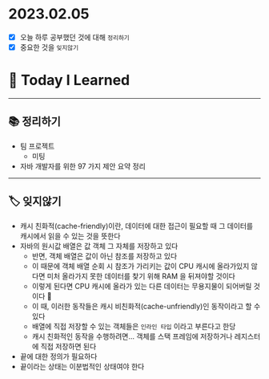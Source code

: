 # 2023.02.05

- [x] 오늘 하루 공부했던 것에 대해 `정리하기`
- [x] 중요한 것을 `잊지않기`

# 🚩 Today I Learned

---

## 📚 정리하기

- 팀 프로젝트
  - 미팅
- 자바 개발자를 위한 97 가지 제안 요약 정리

---

## 🏷 잊지않기

- 캐시 친화적(cache-friendly)이란, 데이터에 대한 접근이 필요할 때 그 데이터를 캐시에서 읽을 수 있는 것을 뜻한다
- 자바의 원시값 배열은 값 객체 그 자체를 저장하고 있다
  - 반면, 객체 배열은 값이 아닌 참조를 저장하고 있다
  - 이 때문에 객체 배열 순회 시 참조가 가리키는 값이 CPU 캐시에 올라가있지 않다면 미처 올라가지 못한 데이터를 찾기 위해 RAM 을 뒤져야할 것이다
  - 이렇게 된다면 CPU 캐시에 올라가 있는 다른 데이터는 무용지물이 되어버릴 것이다 🥲
  - 이 때, 이러한 동작들은 캐시 비친화적(cache-unfriendly)인 동작이라고 할 수 있다
  - 배열에 직접 저장할 수 있는 객체들은 `인라인 타입` 이라고 부른다고 한당
  - 캐시 친화적인 동작을 수행하려면… 객체를 스택 프레임에 저장하거나 레지스터에 직접 저장하면 된다
- 끝에 대한 정의가 필요하다
- 끝이라는 상태는 이분법적인 상태여야 한다
